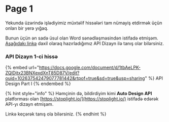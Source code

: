 # Page 1

Yekunda üzərində işlədiyimiz müxtəlif hissələri tam nümayiş etdirmək üçün onları bir yerə yığaq.

Bunun üçün ən sadə üsul olan Word sənədləşməsindən istifadə etmişəm. [Aşağıdakı linkə](https://docs.google.com/document/d/1tbAeLPK-ZQlDjtx23BNXexdXnT85D87V/edit?usp=sharing\&ouid=102637542479077781442\&rtpof=true\&sd=true) daxil olaraq hazırladığımız API Dizayn ilə tanış olar bilərsiniz.

### API Dizayn 1-ci hissə

{% embed url="https://docs.google.com/document/d/1tbAeLPK-ZQlDjtx23BNXexdXnT85D87V/edit?ouid=102637542479077781442&rtpof=true&sd=true&usp=sharing" %}
API Design Part I
{% endembed %}

{% hint style="info" %}
Həmçinin də, bildirdiyim kimi **Auto Design API** platforması olan [https://stoplight.io/](https://stoplight.io/) istifadə edərək API-yı dizayn etmişəm.

Linkə keçərək tanış ola bilərsiniz.
{% endhint %}
